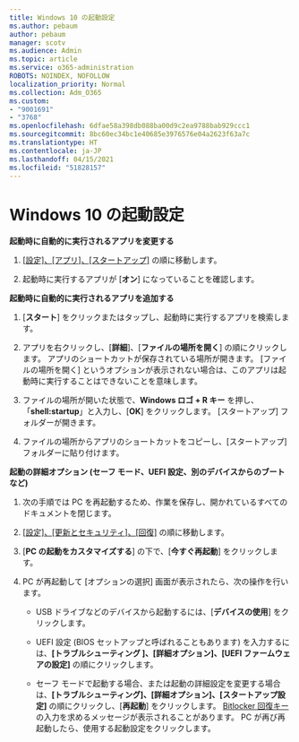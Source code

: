 ```yaml
---
title: Windows 10 の起動設定
ms.author: pebaum
author: pebaum
manager: scotv
ms.audience: Admin
ms.topic: article
ms.service: o365-administration
ROBOTS: NOINDEX, NOFOLLOW
localization_priority: Normal
ms.collection: Adm_O365
ms.custom:
- "9001691"
- "3768"
ms.openlocfilehash: 6dfae58a398db088ba00d9c2ea9788bab929ccc1
ms.sourcegitcommit: 8bc60ec34bc1e40685e3976576e04a2623f63a7c
ms.translationtype: HT
ms.contentlocale: ja-JP
ms.lasthandoff: 04/15/2021
ms.locfileid: "51828157"
---
```

# <a name="startup-settings-in-windows-10"></a>Windows 10 の起動設定

**起動時に自動的に実行されるアプリを変更する**

1. [[設定]、[アプリ]、[スタートアップ]](ms-settings:startupapps?activationSource=GetHelp) の順に移動します。

2. 起動時に実行するアプリが [**オン**] になっていることを確認します。

**起動時に自動的に実行されるアプリを追加する**

1. [**スタート**] をクリックまたはタップし、起動時に実行するアプリを検索します。

2. アプリを右クリックし、[**詳細**]、[**ファイルの場所を開く**] の順にクリックします。 アプリのショートカットが保存されている場所が開きます。 [ファイルの場所を開く] というオプションが表示されない場合は、このアプリは起動時に実行することはできないことを意味します。

3. ファイルの場所が開いた状態で、**Windows ロゴ + R キー** を押し、「**shell:startup**」と入力し、[**OK**] をクリックします。 [スタートアップ] フォルダーが開きます。

4. ファイルの場所からアプリのショートカットをコピーし、[スタートアップ] フォルダーに貼り付けます。

**起動の詳細オプション (セーフ モード、UEFI 設定、別のデバイスからのブートなど)**

1. 次の手順では PC を再起動するため、作業を保存し、開かれているすべてのドキュメントを閉じます。

2. [[設定]、[更新とセキュリティ]、[回復]](ms-settings:recovery?activationSource=GetHelp) の順に移動します。

3. [**PC の起動をカスタマイズする**] の下で、[**今すぐ再起動**] をクリックします。 

4. PC が再起動して [オプションの選択] 画面が表示されたら、次の操作を行います。

    - USB ドライブなどのデバイスから起動するには、[**デバイスの使用**] をクリックします。

    - UEFI 設定 (BIOS セットアップと呼ばれることもあります) を入力するには、**[トラブルシューティング ]、[詳細オプション]、[UEFI ファームウェアの設定]** の順にクリックします。  

    - セーフ モードで起動する場合、または起動の詳細設定を変更する場合は、**[トラブルシューティング]、[詳細オプション]、[スタートアップ設定]** の順にクリックし、[**再起動**] をクリックします。 [Bitlocker 回復キー](https://support.microsoft.com/help/4026181/windows-10-find-my-bitlocker-recovery-key)の入力を求めるメッセージが表示されることがあります。 PC が再び再起動したら、使用する起動設定をクリックします。